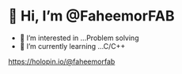 # 👋 Hi, I’m @FaheemorFAB
- 👀 I’m interested in ...Problem solving
- 🌱 I’m currently learning ...C/C++


<!---
FaheemorFAB/FaheemorFAB is a ✨ special ✨ repository because its `README.md` (this file) appears on your GitHub profile.
You can click the Preview link to take a look at your changes.
--->
https://holopin.io/@faheemorfab
